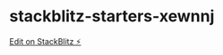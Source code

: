 # stackblitz-starters-xewnnj

[Edit on StackBlitz ⚡️](https://stackblitz.com/edit/stackblitz-starters-xewnnj)